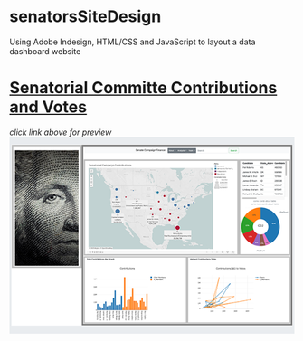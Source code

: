 # senatorsSiteDesign
Using Adobe Indesign, HTML/CSS and JavaScript to layout a data dashboard website

# [Senatorial Committe Contributions and Votes]( https://ph1-618o.github.io/senatorsSiteDesign/templates/index.html)
*click link above for preview*
![Layout](Layout_11-30_13.46.27PM.png)
